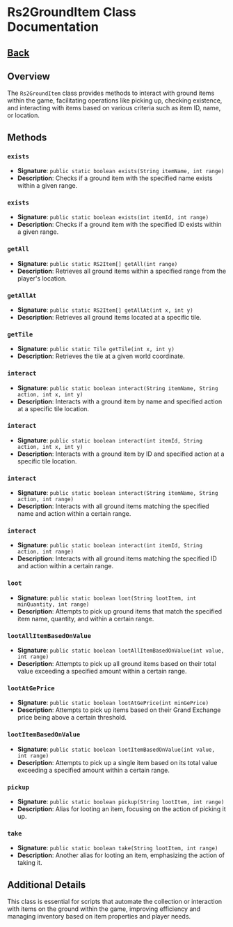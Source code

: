 # Rs2GroundItem Class Documentation
## [Back](development.md)
## Overview
The `Rs2GroundItem` class provides methods to interact with ground items within the game, facilitating operations like picking up, checking existence, and interacting with items based on various criteria such as item ID, name, or location.

## Methods

### `exists`
- **Signature**: `public static boolean exists(String itemName, int range)`
- **Description**: Checks if a ground item with the specified name exists within a given range.

### `exists`
- **Signature**: `public static boolean exists(int itemId, int range)`
- **Description**: Checks if a ground item with the specified ID exists within a given range.

### `getAll`
- **Signature**: `public static RS2Item[] getAll(int range)`
- **Description**: Retrieves all ground items within a specified range from the player's location.

### `getAllAt`
- **Signature**: `public static RS2Item[] getAllAt(int x, int y)`
- **Description**: Retrieves all ground items located at a specific tile.

### `getTile`
- **Signature**: `public static Tile getTile(int x, int y)`
- **Description**: Retrieves the tile at a given world coordinate.

### `interact`
- **Signature**: `public static boolean interact(String itemName, String action, int x, int y)`
- **Description**: Interacts with a ground item by name and specified action at a specific tile location.

### `interact`
- **Signature**: `public static boolean interact(int itemId, String action, int x, int y)`
- **Description**: Interacts with a ground item by ID and specified action at a specific tile location.

### `interact`
- **Signature**: `public static boolean interact(String itemName, String action, int range)`
- **Description**: Interacts with all ground items matching the specified name and action within a certain range.

### `interact`
- **Signature**: `public static boolean interact(int itemId, String action, int range)`
- **Description**: Interacts with all ground items matching the specified ID and action within a certain range.

### `loot`
- **Signature**: `public static boolean loot(String lootItem, int minQuantity, int range)`
- **Description**: Attempts to pick up ground items that match the specified item name, quantity, and within a certain range.

### `lootAllItemBasedOnValue`
- **Signature**: `public static boolean lootAllItemBasedOnValue(int value, int range)`
- **Description**: Attempts to pick up all ground items based on their total value exceeding a specified amount within a certain range.

### `lootAtGePrice`
- **Signature**: `public static boolean lootAtGePrice(int minGePrice)`
- **Description**: Attempts to pick up items based on their Grand Exchange price being above a certain threshold.

### `lootItemBasedOnValue`
- **Signature**: `public static boolean lootItemBasedOnValue(int value, int range)`
- **Description**: Attempts to pick up a single item based on its total value exceeding a specified amount within a certain range.

### `pickup`
- **Signature**: `public static boolean pickup(String lootItem, int range)`
- **Description**: Alias for looting an item, focusing on the action of picking it up.

### `take`
- **Signature**: `public static boolean take(String lootItem, int range)`
- **Description**: Another alias for looting an item, emphasizing the action of taking it.

## Additional Details
This class is essential for scripts that automate the collection or interaction with items on the ground within the game, improving efficiency and managing inventory based on item properties and player needs.
